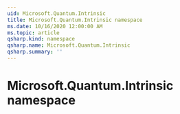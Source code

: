 ```yaml
---
uid: Microsoft.Quantum.Intrinsic
title: Microsoft.Quantum.Intrinsic namespace
ms.date: 10/16/2020 12:00:00 AM
ms.topic: article
qsharp.kind: namespace
qsharp.name: Microsoft.Quantum.Intrinsic
qsharp.summary: ''
---
```


# Microsoft.Quantum.Intrinsic namespace




